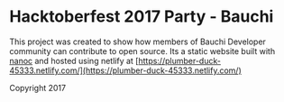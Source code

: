 # Hacktoberfest 2017 Party - Bauchi 

This project was created to show how members of Bauchi Developer community can contribute to open source. Its a static website built with [nanoc](https://nanoc.ws) and hosted using netlify at [https://plumber-duck-45333.netlify.com/](https://plumber-duck-45333.netlify.com/)

Copyright 2017
